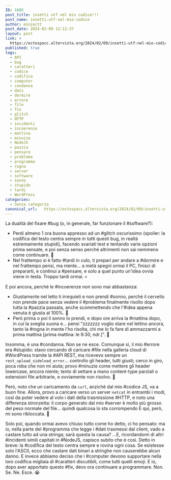```yaml
---
ID: 1605
post_title: insetti utf nel mio codice!!!
post_name: insetti-utf-nel-mio-codice
author: minioctt
post_date: 2024-02-09 12:12:37
layout: post
link: >
  https://octospacc.altervista.org/2024/02/09/insetti-utf-nel-mio-codice/
published: true
tags:
  - API
  - bug
  - caratteri
  - codice
  - codifica
  - computer
  - condanna
  - dati
  - dormire
  - errore
  - file
  - fix
  - glitch
  - HTTP
  - incidenti
  - incoerenze
  - mattina
  - minuzie
  - NodeJS
  - pazzia
  - pensare
  - problema
  - programma
  - rogna
  - server
  - software
  - sonno
  - stupido
  - tardi
  - WordPress
categories:
  - Senza categoria
canonical_url:   https://octospacc.altervista.org/2024/02/09/insetti-utf-nel-mio-codice/
---
```

<!-- wp:paragraph -->
<p>La dualità del fixare #bug (o, in generale, far funzionare il #software?):</p>
<!-- /wp:paragraph -->

<!-- wp:list -->
<ul><!-- wp:list-item -->
<li>Perdi almeno 1 ora buona appresso ad un #glitch oscurissimo (spoiler: la codifica del testo centra sempre in tutti questi bug, in realtà estremamente stupidi), facendo svariati test e tentando varie opzioni prima sensate, e poi senza senso perché altrimenti non sai nemmeno come continuare. 🤥️</li>
<!-- /wp:list-item -->

<!-- wp:list-item -->
<li>Nel frattempo si è fatto #tardi in culo, ti prepari per andare a #dormire e nel frattempo pensi, ma niente... a metà spegni ormai il PC, finisci di prepararti, e continui a #pensare, e solo a quel punto un'idea ovvia viene in testa. Troppo tardi ormai. 💀️</li>
<!-- /wp:list-item --></ul>
<!-- /wp:list -->

<!-- wp:paragraph -->
<p>E poi ancora, perché le #incoerenze non sono mai abbastanza:</p>
<!-- /wp:paragraph -->

<!-- wp:list -->
<ul><!-- wp:list-item -->
<li>Giustamente nel letto ti irrequieti e non prendi #sonno, perché il cervello non prende pace senza vedere il #problema finalmente risolto dopo tutta la #pazzia passata, anche scommettendo che l'#idea appena venuta è giusta al 100%. 🥴</li>
<!-- /wp:list-item -->

<!-- wp:list-item -->
<li>Però prima o poi il sonno lo prendi, e dopo ore arriva la #mattina dopo, in cui la sveglia suona e... pensi "zzzzzzz voglio stare nel lettino ancora, tanto la #rogna in mente l'ho risolta, chi me lo fa fare di ammazzarmi a prima mattina [prima mattina: le 9:30, ndr.]". 🥹</li>
<!-- /wp:list-item --></ul>
<!-- /wp:list -->

<!-- wp:paragraph -->
<p>Insomma, è una #condanna. Non se ne esce. Comunque si, il mio #errore era #stupido: stavo cercando di caricare #file nella galleria cloud di #WordPress tramite la #API REST, ma ricevevo sempre un <code>rest_upload_sideload_error</code>... controllo gli header, tutti giusti; cerco in giro, poca roba che non mi aiuta; provo #minuzie come mettere gli header lowercase, ancora niente; tento di settare a mano content-type parziali o estensioni file arbitrarie, e ovviamente non risolvo. 🤯️</p>
<!-- /wp:paragraph -->

<!-- wp:paragraph -->
<p>Però, noto che un caricamento da <code>curl</code>, anziché dal mio #codice JS, va a buon fine. Allora, provo a caricare verso un server <code>netcat</code> in entrambi i modi, così da poter vedere al volo i dati della trasmissione #HTTP, e noto una differenza stronzetta: il corpo generato dal mio #server è molto più grosso del peso normale del file... quindi qualcosa lo sta corrompendo E qui, però, mi sono ribloccata. 🤔️</p>
<!-- /wp:paragraph -->

<!-- wp:paragraph -->
<p>Solo poi, quando ormai avevo chiuso tutto come ho detto, ci ho pensato: ma io, nella parte del #programma che legge i #dati trasmessi dal client, vado a castare tutto ad una stringa; sarà questa la causa? ...E, ricordandomi di altri #incidenti simili capitati in #NodeJS, capisco subito che è così. Detto in breve: la #codifica del testo centra sempre e rovina ogni cosa. Se esistesse solo l'ASCII, ecco che castare dati binari a stringhe non causerebbe alcun danno. E invece abbiamo deciso che i #computer devono supportare nella loro codifica migliaia di #caratteri discutibili, come tutti quelli emoji. E io, dopo aver apportato questo #fix, devo ora continuare a programmare. Non. Se. Ne. Esce. 😭️</p>
<!-- /wp:paragraph -->